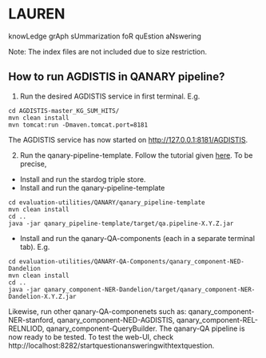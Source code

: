 # LAUREN
knowLedge grAph sUmmarization foR quEstion aNswering


Note: The index files are not included due to size restriction. 

## How to run AGDISTIS in QANARY pipeline? 
1) Run the desired AGDISTIS service in first terminal. E.g. 
```
cd AGDISTIS-master_KG_SUM_HITS/
mvn clean install
mvn tomcat:run -Dmaven.tomcat.port=8181
```
The AGDISTIS service has now started on http://127.0.0.1:8181/AGDISTIS. 

2) Run the qanary-pipeline-template. Follow the tutorial given [here](https://github.com/WDAqua/Qanary/wiki/Qanary-tutorial:-How-to-build-a-trivial-Question-Answering-pipeline).
To be precise, 
- Install and run the stardog triple store. 
- Install and run the qanary-pipeline-template
```
cd evaluation-utilities/QANARY/qanary_pipeline-template
mvn clean install
cd ..
java -jar qanary_pipeline-template/target/qa.pipeline-X.Y.Z.jar
```
- Install and run the qanary-QA-components (each in a separate terminal tab). E.g.
```
cd evaluation-utilities/QANARY-QA-Components/qanary_component-NED-Dandelion
mvn clean install
cd ..
java -jar qanary_component-NER-Dandelion/target/qanary_component-NER-Dandelion-X.Y.Z.jar
```
Likewise, run other qanary-QA-componenets such as: qanary_component-NER-stanford, qanary_component-NED-AGDISTIS, qanary_component-REL-RELNLIOD, qanary_component-QueryBuilder. 
The qanary-QA pipeline is now ready to be tested. To test the web-UI, check http://localhost:8282/startquestionansweringwithtextquestion.
